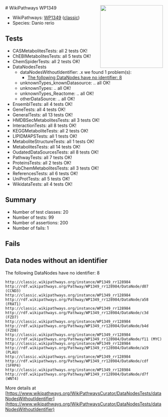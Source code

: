 <img style="float: right; width: 200px" src="https://upload.wikimedia.org/wikipedia/commons/thumb/8/83/Wplogo_with_text_500.png/640px-Wplogo_with_text_500.png" />
# WikiPathways WP1349

* WikiPathways: [WP1349](https://wikipathways.org/pathways/WP1349) ([classic](https://classic.wikipathways.org/instance/WP1349))
* Species: Danio rerio
## Tests
* CASMetabolitesTests: all 2 tests OK!
* ChEBIMetabolitesTests: all 5 tests OK!
* ChemSpiderTests: all 2 tests OK!
* DataNodesTests
    * dataNodesWithoutIdentifier: .x we found 1 problem(s):
        * [The following DataNodes have no identifier: 8](#d2d32fa7)
    * unknownTypes_knownDatasource: .. all OK!
    * unknownTypes: .. all OK!
    * unknownTypes_Reactome: .. all OK!
    * otherDataSource: .. all OK!
* EnsemblTests: all 4 tests OK!
* GeneTests: all 4 tests OK!
* GeneralTests: all 13 tests OK!
* HMDBSecMetabolitesTests: all 3 tests OK!
* InteractionTests: all 8 tests OK!
* KEGGMetaboliteTests: all 2 tests OK!
* LIPIDMAPSTests: all 1 tests OK!
* MetaboliteStructureTests: all 1 tests OK!
* MetabolitesTests: all 14 tests OK!
* OudatedDataSourcesTests: all 8 tests OK!
* PathwayTests: all 7 tests OK!
* ProteinsTests: all 2 tests OK!
* PubChemMetabolitesTests: all 3 tests OK!
* ReferencesTests: all 6 tests OK!
* UniProtTests: all 5 tests OK!
* WikidataTests: all 4 tests OK!


## Summary

* Number of test classes: 20
* Number of tests: 99
* Number of assertions: 200
* Number of fails: 1

## Fails

<a name="d2d32fa7" />

## Data nodes without an identifier

The following DataNodes have no identifier: 8
```
http://classic.wikipathways.org/instance/WP1349_rr128984 http://rdf.wikipathways.org/Pathway/WP1349_rr128984/DataNode/d07 (CCND3)
http://classic.wikipathways.org/instance/WP1349_rr128984 http://rdf.wikipathways.org/Pathway/WP1349_rr128984/DataNode/a58 (FRAT1)
http://classic.wikipathways.org/instance/WP1349_rr128984 http://rdf.wikipathways.org/Pathway/WP1349_rr128984/DataNode/c3d (FZD7)
http://classic.wikipathways.org/instance/WP1349_rr128984 http://rdf.wikipathways.org/Pathway/WP1349_rr128984/DataNode/b4d (FZD8)
http://classic.wikipathways.org/instance/WP1349_rr128984 http://rdf.wikipathways.org/Pathway/WP1349_rr128984/DataNode/f11 (MYC)
http://classic.wikipathways.org/instance/WP1349_rr128984 http://rdf.wikipathways.org/Pathway/WP1349_rr128984/DataNode/a19 (PLAU)
http://classic.wikipathways.org/instance/WP1349_rr128984 http://rdf.wikipathways.org/Pathway/WP1349_rr128984/DataNode/cdf (SFRP4)
http://classic.wikipathways.org/instance/WP1349_rr128984 http://rdf.wikipathways.org/Pathway/WP1349_rr128984/DataNode/d7f (WNT4)
```

More details at [https://www.wikipathways.org/WikiPathwaysCurator/DataNodesTests/dataNodesWithoutIdentifier](https://www.wikipathways.org/WikiPathwaysCurator/DataNodesTests/dataNodesWithoutIdentifier)

